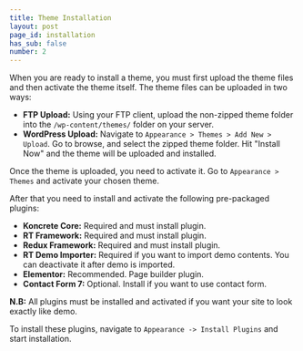 ```yaml
---
title: Theme Installation
layout: post
page_id: installation
has_sub: false
number: 2
---
```

When you are ready to install a theme, you must first upload the theme files and then activate the theme itself. The theme files can be uploaded in two ways:

* **FTP Upload:** Using your FTP client, upload the non-zipped theme folder into the `/wp-content/themes/` folder on your server.
* **WordPress Upload:** Navigate to `Appearance > Themes > Add New > Upload`. Go to browse, and select the zipped theme folder. Hit "Install Now" and the theme will be uploaded and installed.

Once the theme is uploaded, you need to activate it. Go to `Appearance > Themes` and activate your chosen theme.

After that you need to install and activate the following pre-packaged plugins:

* **Koncrete Core:** Required and must install plugin.
* **RT Framework:** Required and must install plugin.
* **Redux Framework:** Required and must install plugin.
* **RT Demo Importer:** Required if you want to import demo contents. You can deactivate it after demo is imported.
* **Elementor:** Recommended. Page builder plugin.
* **Contact Form 7:** Optional. Install if you want to use contact form.

**N.B:** All plugins must be installed and activated if you want your site to look exactly like demo.

To install these plugins, navigate to `Appearance -> Install Plugins` and start installation.

<img alt="" src="{{ 'assets/images/optimax_theme/theme-installation/ti.jpg' | relative_url }}">


